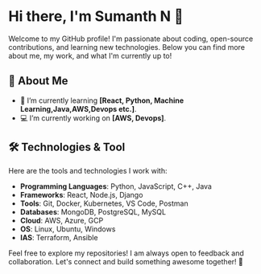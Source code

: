 # Hi there, I'm Sumanth N 👋

Welcome to my GitHub profile! I'm passionate about coding, open-source contributions, and learning new technologies. Below you can find more about me, my work, and what I'm currently up to!

## 🚀 About Me

- 🌱 I’m currently learning **[React, Python, Machine Learning,Java,AWS,Devops etc.]**.
- 💻 I’m currently working on **[AWS, Devops]**.

## 🛠️ Technologies & Tool
Here are the tools and technologies I work with:

- **Programming Languages**: Python, JavaScript, C++, Java
- **Frameworks**: React, Node.js, Django
- **Tools**: Git, Docker, Kubernetes, VS Code, Postman
- **Databases**: MongoDB, PostgreSQL, MySQL
- **Cloud**: AWS, Azure, GCP
- **OS**: Linux, Ubuntu, Windows
- **IAS**: Terraform, Ansible

Feel free to explore my repositories! I am always open to feedback and collaboration. Let's connect and build something awesome together! 🚀

